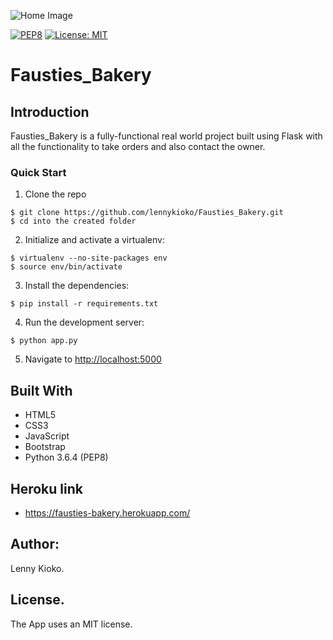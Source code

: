 ![Home Image](https://raw.github.com/lennykioko/Fausties_Bakery/master/static/slide-1.jpg)



[![PEP8](https://img.shields.io/badge/code%20style-pep8-orange.svg)](https://www.python.org/dev/peps/pep-0008/)
[![License: MIT](https://img.shields.io/badge/License-MIT-yellow.svg)](https://opensource.org/licenses/MIT)

# Fausties_Bakery

## Introduction
Fausties_Bakery is a fully-functional real world project built using Flask with all the functionality to take orders and also contact the owner.

### Quick Start

1. Clone the repo
  ```
  $ git clone https://github.com/lennykioko/Fausties_Bakery.git
  $ cd into the created folder
  ```
  
2. Initialize and activate a virtualenv:
  ```
  $ virtualenv --no-site-packages env
  $ source env/bin/activate
  ```

3. Install the dependencies:
  ```
  $ pip install -r requirements.txt
  ```

4. Run the development server:
  ```
  $ python app.py
  ```

5. Navigate to [http://localhost:5000](http://localhost:5000)


## Built With
* HTML5
* CSS3
* JavaScript
* Bootstrap
* Python 3.6.4 (PEP8)

## Heroku link
* https://fausties-bakery.herokuapp.com/

## Author:
Lenny Kioko.

## License.
The App uses an MIT license.
